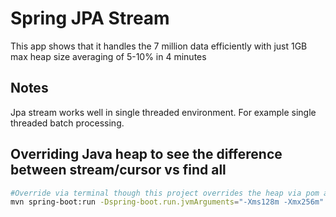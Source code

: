 # Spring JPA Stream
This app shows that it handles the 7 million data efficiently with just 1GB max heap size averaging of 5-10% in 4 minutes


## Notes
Jpa stream works well in single threaded environment. For example single threaded batch processing.

## Overriding Java heap to see the difference between stream/cursor vs find all
```bash
#Override via terminal though this project overrides the heap via pom at spring-boot-maven-plugin though when you run this app through Intellij, it does not override the heap, but using mvn spring-boot:run works.
mvn spring-boot:run -Dspring-boot.run.jvmArguments="-Xms128m -Xmx256m"
```


